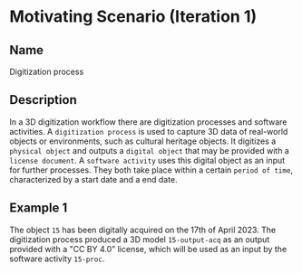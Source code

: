 # Motivating Scenario (Iteration 1)
## Name
Digitization process
## Description
In a 3D digitization workflow there are digitization processes and software activities. A `digitization process` is used to capture 3D data of real-world objects or environments, such as cultural heritage objects. It digitizes a `physical object` and outputs a `digital object` that may be provided with a `license document`. A `software activity` uses this digital object as an input for further processes. They both take place within a certain `period of time`, characterized by a start date and a end date.

## Example 1
The object `15` has been digitally acquired on the 17th of April 2023. The digitization process produced a 3D model `15-output-acq` as an output provided with a "CC BY 4.0" license, which will be used as an input by the software activity `15-proc`.